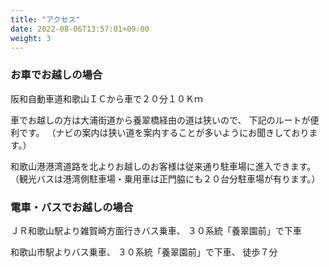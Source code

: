 ```yaml
---
title: "アクセス"
date: 2022-08-06T13:57:01+09:00
weight: 3
---
```


### お車でお越しの場合

阪和自動車道和歌山ＩＣから車で２０分１０Ｋｍ

車でお越しの方は大浦街道から養翠橋経由の道は狭いので、
下記のルートが便利です。
（ナビの案内は狭い道を案内することが多いようにお聞きしております。）

和歌山港港湾道路を北よりお越しのお客様は従来通り駐車場に進入できます。
（観光バスは港湾側駐車場・乗用車は正門脇にも２０台分駐車場が有ります。）
 
### 電車・バスでお越しの場合

ＪＲ和歌山駅より雑賀崎方面行きバス乗車、
３０系統「養翠園前」で下車

和歌山市駅よりバス乗車、
３０系統「養翠園前」で下車、
徒歩７分
